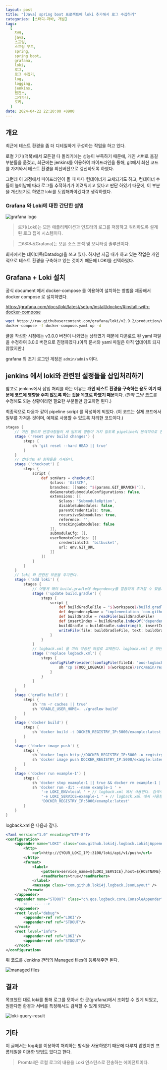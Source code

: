 ```yaml
---
layout: post
title: "[Java] spring boot 프로젝트에 loki 추가해서 로그 수집하기"
categories: [스터디-자바, 개발]
tags:
  [
    자바,
    java,
    스프링,
    스프링 부트,
    spring,
    spring boot,
    grafana,
    loki,
    로그,
    로그 수집기,
    log,
    logging,
    jenkins,
    젠킨스,
    그라파나,
    로키,
  ]
date: 2024-04-22 22:20:00 +0900
---
```


## 개요

최근에 테스트 환경을 좀 더 디테일하게 구성하는 작업을 하고 있다.

로컬 기기(맥북)에서 모든걸 다 돌리기에는 성능이 부족하기 때문에, 개인 서버로 옮길 부분들을 옮겼고,
최근에는 jenkins를 이용하여 파이프라인을 통해, git에서 최신 코드를 가져와서 테스트 환경을 최신버전으로 갱신하도록 하였다.

그런데 이 과정에서 파이프라인이 돌 때 마다 컨테이너가 교체되기도 하고, 컨테이너 수들이 늘어남에 따라 로그를 추적하기가 어려워지고 있다고 판단 하였기 때문에, 이 부분을 개선보기로 하였고 loki를 도입해봐야겠다고 생각하였다.

### Grafana 와 Loki에 대한 간단한 설명

![grafana logo](/assets/images/2024-04-22-java-loki-grafana-with-spring-boot/grafana.png)

> 로키(Loki)는 모든 애플리케이션과 인프라의 로그를 저장하고 쿼리하도록 설계된 로그 집계 시스템이다.

> 그라파나(Grafana)는 오픈 소스 분석 및 모니터링 솔루션이다.

회사에서는 데이터독(Datadog)을 쓰고 있다. 하지만 지금 내가 하고 있는 작업은 개인적으로 테스트 환경을 구축하고 있는 것이기 때문에 LOKI를 선택하였다.

## Grafana + Loki 설치

공식 document 에서 docker-compose 를 이용하여 설치하는 방법을 제공해서 docker compose 로 설치하였다.

https://grafana.com/docs/loki/latest/setup/install/docker/#install-with-docker-compose

```sh
wget https://raw.githubusercontent.com/grafana/loki/v2.9.2/production/docker-compose.yaml -O docker-compose.yaml
docker-compose -f docker-compose.yaml up -d
```

글을 작성한 시점에는 v3.0.0 버전이 나와있는 상태였기 때문에 다운로드 된 yaml 파일을 수정하여 3.0.0 버전으로 진행하였다.(아직 문서와 yaml 파일은 아직 업데이트 되지 않았지만.)

grafana 의 초기 로그인 계정은 `admin/admin` 이다.

## jenkins 에서 loki와 관련된 설정들을 삽입처리하기

참고로 jenkins에서 삽입 처리를 하는 이유는 **개인 테스트 환경을 구축하는 용도 이기 때문에 코드에 영향을 주지 않도록 하는 것을 목표로 하였기 때문**이다.
(만약 그냥 코드를 수정해도 되는 상황이라면 필요한 부분들만 참고하면 된다.)

최종적으로 다음과 같이 pipeline script 를 작성하게 되었다. (이 코드는 실제 코드에서 일부를 가져온 것이며, 예제로 사용할 수 있도록 처리한 코드이다.)

```groovy
stages {
    // 이전 빌드의 변경사항들이 새 빌드에 영향이 가지 않도록 pipeline이 본격적으로 진행되기 전에 초기화를 진행하였다.
    stage ('reset prev build changes') {
        steps {
            sh 'git reset --hard HEAD || true'
        }
    }
    // 업데이트 된 항목들을 가져온다.
    stage ('checkout') {
        steps {
            script {
                def scmVars = checkout([
                    $class: 'GitSCM',
                    branches: [[name: "${params.GIT_BRANCH}"]],
                    doGenerateSubmoduleConfigurations: false,
                    extensions: [[
                        $class: 'SubmoduleOption',
                        disableSubmodules: false,
                        parentCredentials: true,
                        recursiveSubmodules: true,
                        reference: '',
                        trackingSubmodules: false
                    ]],
                    submoduleCfg: [],
                    userRemoteConfigs: [[
                        credentialsId: 'bitbucket',
                        url: env.GIT_URL
                    ]]
                ])
            }
        }
    }
    // loki 와 관련된 부분을 추가한다.
    stage ('add loki') {
        stages {
            // 어떻게 해야 build.gradle에 dependency를 깔끔하게 추가할 수 있을까 찾아보았는데 아직 이 방법보다 깔끔한 방법은 찾지 못하였다.
            stage ('update build.gradle') {
                steps {
                    script {
                        def buildGradleFile = "${workspace}/build.gradle"
                        def dependencyName = "implementation 'com.github.loki4j:loki-logback-appender:1.5.1'"
                        def buildGradle = readFile(buildGradleFile)
                        def insertIndex = buildGradle.indexOf("dependencies {") + 15
                        buildGradle = buildGradle.substring(0, insertIndex) + "\n    " + dependencyName + "\n" + buildGradle.substring(insertIndex)
                        writeFile(file: buildGradleFile, text: buildGradle)
                    }
                }
            }
            // logback.xml 을 미리 작성된 파일로 교체한다. logback.xml 은 하단에서 정리한다.
            stage ('replace logback.xml') {
                steps {
                    configFileProvider([configFile(fileId: 'ooo-logback', variable: 'OOO_LOGBACK')]) {
                        sh "cp ${OOO_LOGBACK} ${workspace}/src/main/resources/logback.xml"
                    }
                }
            }
        }
    }
    stage ('gradle build') {
        steps {
            sh 'rm -r caches || true'
            sh 'GRADLE_USER_HOME=. ./gradlew build'
        }
    }
    stage ('docker build') {
        steps {
            sh 'docker build -t DOCKER_REGISTRY_IP:5000/example:latest .'
        }
    }
    stage ('docker image push') {
        steps {
            sh 'docker login http://DOCKER_REGISTRY_IP:5000 -u registry_id -p registry_password'
            sh 'docker image push DOCKER_REGISTRY_IP:5000/example:latest'
        }
    }
    stage ('docker run example-1') {
        steps {
            sh 'docker stop example-1 || true && docker rm example-1 || true'
            sh 'docker run -dit --name example-1 ' +
                '-e LOKI_ENV=local ' + // logback.xml 에서 사용한다. 검색시 환경을 구분하는데 사용된다.
                '-e LOKI_SERVICE=example-1 ' + // logback.xml 에서 사용한다. 검색시 서비스(서버)를 구분하는데 사용된다.
                'DOCKER_REGISTRY_IP:5000/example:latest'
        }
    }
}
```

logback.xml은 다음과 같다.

```xml
<?xml version="1.0" encoding="UTF-8"?>
<configuration>
    <appender name="LOKI" class="com.github.loki4j.logback.Loki4jAppender">
        <http>
            <url>http://{YOUR_LOKI_IP}:3100/loki/api/v1/push</url>
        </http>
        <format>
            <label>
                <pattern>service_name=${LOKI_SERVICE},host=${HOSTNAME},level=%level,env=${LOKI_ENV}</pattern>
                <readMarkers>true</readMarkers>
            </label>
            <message class="com.github.loki4j.logback.JsonLayout" />
        </format>
    </appender>
    <appender name="STDOUT" class="ch.qos.logback.core.ConsoleAppender">
        <!-- ... -->
    </appender>
    <root level="debug">
        <appender-ref ref="LOKI"/>
        <appender-ref ref="STDOUT"/>
    </root>
    <root level="info">
        <appender-ref ref="LOKI"/>
        <appender-ref ref="STDOUT"/>
    </root>
</configuration>
```

위 코드를 Jenkins 관리의 Managed files에 등록해주면 된다.

![managed files](/assets/images/2024-04-22-java-loki-grafana-with-spring-boot/managed-files.png)

## 결과

목표했던 대로 loki를 통해 로그를 모아서 한 곳(grafana)에서 조회할 수 있게 되었고, 원한다면 환경과 서버를 특정해서도 검색할 수 있게 되었다.

![loki-query-result](/assets/images/2024-04-22-java-loki-grafana-with-spring-boot/loki-query-result.png)

## 기타

이 글에서는 log4j를 이용하여 처리하는 방식을 사용하였기 때문에 다루지 않았지만 프롬테일을 이용한 방법도 있다고 한다.

> Promtail은 로컬 로그의 내용을 Loki 인스턴스로 전송하는 에이전트이다.
